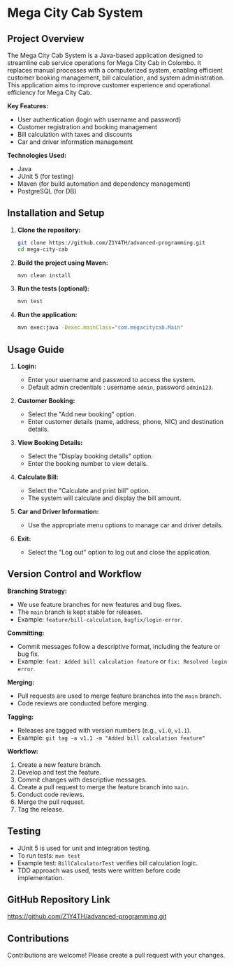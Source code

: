 # Mega City Cab System

## Project Overview

The Mega City Cab System is a Java-based application designed to streamline cab service operations for Mega City Cab in Colombo. It replaces manual processes with a computerized system, enabling efficient customer booking management, bill calculation, and system administration. This application aims to improve customer experience and operational efficiency for Mega City Cab.

**Key Features:**

* User authentication (login with username and password)
* Customer registration and booking management
* Bill calculation with taxes and discounts
* Car and driver information management

**Technologies Used:**

* Java
* JUnit 5 (for testing)
* Maven (for build automation and dependency management)
* PostgreSQL (for DB)

## Installation and Setup

1.  **Clone the repository:**

    ```bash
    git clone https://github.com/Z1Y4TH/advanced-programming.git
    cd mega-city-cab
    ```

2.  **Build the project using Maven:**

    ```bash
    mvn clean install
    ```

3.  **Run the tests (optional):**

    ```bash
    mvn test
    ```

4.  **Run the application:**

    ```bash
    mvn exec:java -Dexec.mainClass="com.megacitycab.Main"
    ```


## Usage Guide

1.  **Login:**
    * Enter your username and password to access the system.
    * Default admin credentials : username `admin`, password `admin123`.
    

2.  **Customer Booking:**
    * Select the "Add new booking" option.
    * Enter customer details (name, address, phone, NIC) and destination details.


3.  **View Booking Details:**
    * Select the "Display booking details" option.
    * Enter the booking number to view details.


4.  **Calculate Bill:**
    * Select the "Calculate and print bill" option.
    * The system will calculate and display the bill amount.


5.  **Car and Driver Information:**
    * Use the appropriate menu options to manage car and driver details.


7.  **Exit:**
    * Select the "Log out" option to log out and close the application.

## Version Control and Workflow

**Branching Strategy:**

* We use feature branches for new features and bug fixes.
* The `main` branch is kept stable for releases.
* Example: `feature/bill-calculation`, `bugfix/login-error`.

**Committing:**

* Commit messages follow a descriptive format, including the feature or bug fix.
* Example: `feat: Added bill calculation feature` or `fix: Resolved login error`.

**Merging:**

* Pull requests are used to merge feature branches into the `main` branch.
* Code reviews are conducted before merging.

**Tagging:**

* Releases are tagged with version numbers (e.g., `v1.0`, `v1.1`).
* Example: `git tag -a v1.1 -m "Added bill calculation feature"`

**Workflow:**

1.  Create a new feature branch.
2.  Develop and test the feature.
3.  Commit changes with descriptive messages.
4.  Create a pull request to merge the feature branch into `main`.
5.  Conduct code reviews.
6.  Merge the pull request.
7.  Tag the release.

## Testing

* JUnit 5 is used for unit and integration testing.
* To run tests: `mvn test`
* Example test: `BillCalculatorTest` verifies bill calculation logic.
* TDD approach was used, tests were written before code implementation.



## GitHub Repository Link

https://github.com/Z1Y4TH/advanced-programming.git

## Contributions

Contributions are welcome! Please create a pull request with your changes.